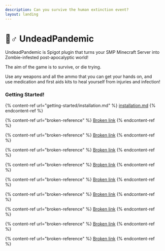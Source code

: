 ```yaml
---
description: Can you survive the human extinction event?
layout: landing
---
```


# 🧟♂ UndeadPandemic

UndeadPandemic is Spigot plugin that turns your SMP Minecraft Server into Zombie-infested post-apocalyptic world!

The aim of the game is to survive, or die trying.

Use any weapons and all the ammo that you can get your hands on, and use medication and first aids kits to heal yourself from injuries and infection!

### Getting Started!

{% content-ref url="getting-started/installation.md" %}
[installation.md](getting-started/installation.md)
{% endcontent-ref %}

{% content-ref url="broken-reference" %}
[Broken link](broken-reference)
{% endcontent-ref %}

{% content-ref url="broken-reference" %}
[Broken link](broken-reference)
{% endcontent-ref %}

{% content-ref url="broken-reference" %}
[Broken link](broken-reference)
{% endcontent-ref %}

{% content-ref url="broken-reference" %}
[Broken link](broken-reference)
{% endcontent-ref %}

{% content-ref url="broken-reference" %}
[Broken link](broken-reference)
{% endcontent-ref %}

{% content-ref url="broken-reference" %}
[Broken link](broken-reference)
{% endcontent-ref %}

{% content-ref url="broken-reference" %}
[Broken link](broken-reference)
{% endcontent-ref %}

{% content-ref url="broken-reference" %}
[Broken link](broken-reference)
{% endcontent-ref %}

{% content-ref url="broken-reference" %}
[Broken link](broken-reference)
{% endcontent-ref %}
